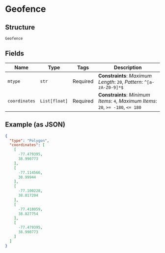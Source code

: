 
# Geofence

## Structure

`Geofence`

## Fields

| Name | Type | Tags | Description |
|  --- | --- | --- | --- |
| `mtype` | `str` | Required | **Constraints**: *Maximum Length*: `20`, *Pattern*: `^[a-zA-Z0-9]*$` |
| `coordinates` | `List[float]` | Required | **Constraints**: *Minimum Items*: `4`, *Maximum Items*: `20`, `>= -180`, `<= 180` |

## Example (as JSON)

```json
{
  "type": "Polygon",
  "coordinates": [
    [
      -77.479395,
      38.990773
    ],
    [
      -77.114566,
      38.99944
    ],
    [
      -77.100228,
      38.817204
    ],
    [
      -77.418059,
      38.827754
    ],
    [
      -77.479395,
      38.990773
    ]
  ]
}
```

